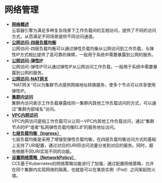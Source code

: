 # 网络管理<a name="cce_01_0020"></a>

-   **[网络概述](网络概述.md)**  
云容器引擎为满足多种复杂场景下工作负载间的互相访问，提供了不同的访问方式，从而满足不同场景提供不同访问通道。
-   **[公网访问-四层负载均衡](公网访问-四层负载均衡.md)**  
公网访问-四层负载均衡可以通过弹性负载均衡从公网访问到工作负载，与弹性IP方式相比提供了高可靠的保障，一般用于系统中需要暴露到公网的服务。
-   **[公网访问-弹性IP](公网访问-弹性IP.md)**  
公网访问-弹性IP可以通过弹性IP从公网访问工作负载，一般用于系统中需要暴露到公网的服务。
-   **[公网访问-NAT网关](公网访问-NAT网关.md)**  
“NAT网关“可以为集群节点提供网络地址转换服务，使多个节点可以共享使用弹性IP。
-   **[集群内访问](集群内访问.md)**  
集群内访问表示工作负载暴露给同一集群内其他工作负载访问的方式，可以通过“集群内部域名“访问。
-   **[VPC内网访问](VPC内网访问.md)**  
VPC内网访问是指工作负载可以让同一VPC内其他工作负载访问，通过“集群节点的IP“或者“私网弹性负载均衡ELB“的服务地址访问。
-   **[七层负载均衡（Ingress）](七层负载均衡（Ingress）.md)**  
七层负载均衡是采用了增强型弹性负载均衡，在四层负载均衡访问方式的基础上支持了URI配置，通过对应的URI将访问流量分发到对应的服务。同时，服务根据不同URI实现不同的功能。
-   **[设置网络策略（NetworkPolicy）](设置网络策略（NetworkPolicy）.md)**  
CCE基于Kubernetes的网络策略功能进行了加强，通过配置网络策略，允许在同个集群内实现网络的隔离，也就是可以在某些实例（Pod）之间架起防火墙。

